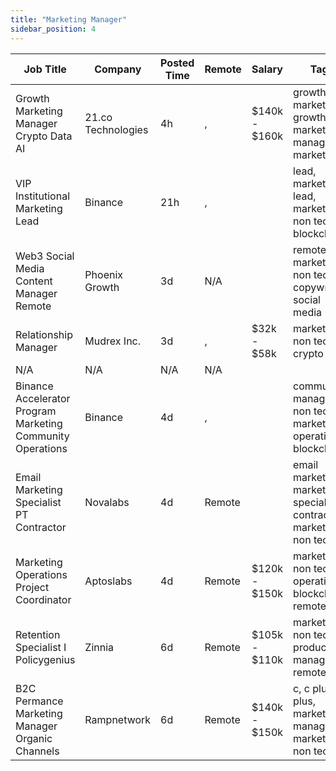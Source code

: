 ```yaml
---
title: "Marketing Manager"
sidebar_position: 4
---
```


| Job Title | Company | Posted Time | Remote | Salary | Tags | Apply Link |
|-----------|---------|-------------|--------|--------|------|------------|
| Growth Marketing Manager Crypto Data AI | 21.co Technologies | 4h | , | $140k - $160k | growth marketing, growth, marketing manager, ai, marketing | [Apply](https://web3.career/growth-marketing-manager-crypto-data-ai-21-co-technologies/98693) |
| VIP Institutional Marketing Lead | Binance | 21h | , |  | lead, marketing lead, marketing, non tech, blockchain | [Apply](https://web3.career/vip-institutional-marketing-lead-binance/98665) |
| Web3 Social Media Content Manager Remote | Phoenix Growth | 3d | N/A |  | remote, marketing, non tech, copywriting, social media | [Apply](https://web3.career/web3-social-media-content-manager-remote-phoenix-growth/67094) |
| Relationship Manager | Mudrex Inc. | 3d | , | $32k - $58k | marketing, non tech, crypto | [Apply](https://web3.career/relationship-manager-mudrexinc/98553) |
| N/A | N/A | N/A | N/A |  |  | [Apply](https://web3.career/metana) |
| Binance Accelerator Program Marketing Community Operations | Binance | 4d | , |  | community manager, non tech, marketing, operations, blockchain | [Apply](https://web3.career/binance-accelerator-program-marketing-community-operations-binance/98475) |
| Email Marketing Specialist PT Contractor | Novalabs | 4d | Remote |  | email marketing, marketing specialist, contractor, marketing, non tech | [Apply](https://web3.career/email-marketing-specialist-pt-contractor-novalabs/98383) |
| Marketing Operations Project Coordinator | Aptoslabs | 4d | Remote | $120k - $150k | marketing, non tech, operations, blockchain, remote | [Apply](https://web3.career/marketing-operations-project-coordinator-aptoslabs/98343) |
| Retention Specialist I Policygenius | Zinnia | 6d | Remote | $105k - $110k | marketing, non tech, product manager, remote | [Apply](https://web3.career/retention-specialist-i-policygenius-zinnia/97588) |
| B2C Permance Marketing Manager Organic Channels | Rampnetwork | 6d | Remote | $140k - $150k | c, c plus plus, marketing manager, marketing, non tech | [Apply](https://web3.career/b2c-performance-marketing-manager-organic-channels-rampnetwork/95812) |
